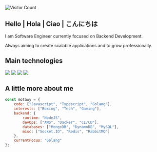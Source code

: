 ![Visitor Count](https://profile-counter.glitch.me/motawy/count.svg)

## Hello | Hola | Ciao | こんにちは
<!-- 
<p align="center">
<img src="https://readme-typing-svg.herokuapp.com?font=monospace&color=00ffd2&size=25&center=true&vCenter=true&lines=Software+Engineer;Coffee+Addict">
</p> -->

I am Software Engineer currently focused on Backend Development.

Always aiming to create scalable applications and to grow professionally.

## Main technologies

![](https://img.shields.io/badge/JavaScript-F7DF1E?style=for-the-badge&logo=javascript&logoColor=black)
![](https://img.shields.io/badge/TypeScript-007ACC?style=for-the-badge&logo=typescript&logoColor=white)
![](https://img.shields.io/badge/Node.js-43853D?style=for-the-badge&logo=node.js&logoColor=white)
![](https://img.shields.io/badge/Go-00ADD8?style=for-the-badge&logo=go&logoColor=white)

## A little more about me

```javascript
const motawy = {
    code: ["Javascript", "Typescript", "Golang"],
    interests: ["Boxing", "Tech", "Gaming"],
    backend: {
        runtime: "NodeJS",
        devOps: ["AWS", "Docker", "CI/CD"],
        databases: ["MongoDB", "DynamoDB", "MySQL"],
        misc: ["Socket.IO", "Redis", "RabbitMQ"]
    },
    currentFocus: "Golang"
};
```
<br>
